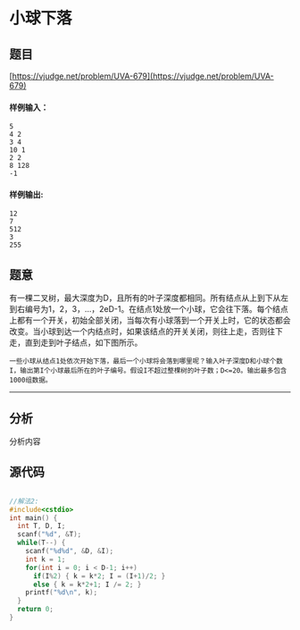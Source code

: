 # 小球下落

## 题目
[https://vjudge.net/problem/UVA-679](https://vjudge.net/problem/UVA-679)



#### 样例输入：
```
5
4 2
3 4
10 1
2 2
8 128
-1
```
#### 样例输出:
```
12
7
512
3
255
```

## 题意

有一棵二叉树，最大深度为D，且所有的叶子深度都相同。所有结点从上到下从左到右编号为1，2，3，…，2eD-1。在结点1处放一个小球，它会往下落。每个结点上都有一个开关，初始全部关闭，当每次有小球落到一个开关上时，它的状态都会改变。当小球到达一个内结点时，如果该结点的开关关闭，则往上走，否则往下走，直到走到叶子结点，如下图所示。

    一些小球从结点1处依次开始下落，最后一个小球将会落到哪里呢？输入叶子深度D和小球个数I，输出第I个小球最后所在的叶子编号。假设I不超过整棵树的叶子数；D<=20。输出最多包含1000组数据。

------

## 分析

分析内容

## 源代码

```cpp

//解法2:
#include<cstdio>
int main() {
  int T, D, I;
  scanf("%d", &T);
  while(T--) {
    scanf("%d%d", &D, &I);
    int k = 1;
    for(int i = 0; i < D-1; i++)
      if(I%2) { k = k*2; I = (I+1)/2; }
      else { k = k*2+1; I /= 2; }
    printf("%d\n", k);
  }
  return 0;
}

```
